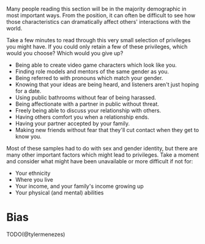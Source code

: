 Many people reading this section will be in the majority demographic in most important ways. From the position, it can
often be difficult to see how those characteristics can dramatically affect others' interactions with the world.

Take a few minutes to read through this very small selection of privileges you might have. If you could only retain a
few of these privileges, which would you choose? Which would you give up?

* Being able to create video game characters which look like you.
* Finding role models and mentors of the same gender as you.
* Being referred to with pronouns which match your gender.
* Knowing that your ideas are being heard, and listeners aren't just hoping for a date.
* Using public bathrooms without fear of being harassed.
* Being affectionate with a partner in public without threat.
* Freely being able to discuss your relationship with others.
* Having others comfort you when a relationship ends.
* Having your partner accepted by your family.
* Making new friends without fear that they'll cut contact when they get to know you.

Most of these samples had to do with sex and gender identity, but there are many other important factors which might
lead to privileges. Take a moment and consider what might have been unavailable or more difficult if not for:

* Your ethnicity
* Where you live
* Your income, and your family's income growing up
* Your physical \(and mental\) abilities

# Bias

TODO(@tylermenezes)
